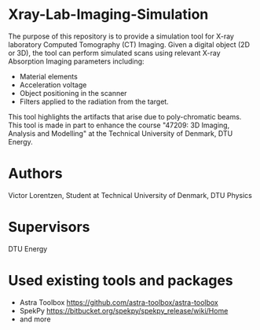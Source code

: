 # Xray-Lab-Imaging-Simulation
The purpose of this repository is to provide a simulation tool for X-ray laboratory Computed Tomography (CT) Imaging. Given a digital object (2D or 3D), the tool can perform simulated scans using relevant X-ray Absorption Imaging parameters including:
- Material elements
- Acceleration voltage
- Object positioning in the scanner
- Filters applied to the radiation from the target.

This tool highlights the artifacts that arise due to poly-chromatic beams. This tool is made in part to enhance the course "47209: 3D Imaging, Analysis and Modelling" at the Technical University of Denmark, DTU Energy.

# Authors
Victor Lorentzen, Student at Technical University of Denmark, DTU Physics

# Supervisors
DTU Energy


# Used existing tools and packages
- Astra Toolbox https://github.com/astra-toolbox/astra-toolbox
- SpekPy https://bitbucket.org/spekpy/spekpy_release/wiki/Home
- and more
